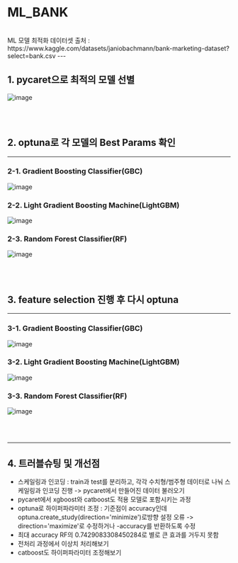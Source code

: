 # ML_BANK
<br>
ML 모델 최적화
데이터셋 출처 : https://www.kaggle.com/datasets/janiobachmann/bank-marketing-dataset?select=bank.csv
---

## 1. pycaret으로 최적의 모델 선별
![image](https://github.com/user-attachments/assets/2ee884b1-385c-4ac3-b2da-2026dbb32dee)

<br><br>

## 2. optuna로 각 모델의 Best Params 확인
---
### 2-1. Gradient Boosting Classifier(GBC)
![image](https://github.com/user-attachments/assets/82e46f33-4133-40d2-9fe8-a7c664b00770)



   
### 2-2. Light Gradient Boosting Machine(LightGBM)
![image](https://github.com/user-attachments/assets/b2788791-39ec-480f-985c-edbc1db52f1f)




### 2-3. Random Forest Classifier(RF)
![image](https://github.com/user-attachments/assets/986bd278-b579-43bd-922c-425d1bca9e37)

<br><br>

## 3. feature selection 진행 후 다시 optuna
---
### 3-1. Gradient Boosting Classifier(GBC)
![image](https://github.com/user-attachments/assets/eedca1b9-734d-4902-9520-636196865eb5)


### 3-2. Light Gradient Boosting Machine(LightGBM)
![image](https://github.com/user-attachments/assets/70a1861d-0b76-4968-b055-dea2782dd41a)



### 3-3. Random Forest Classifier(RF)
![image](https://github.com/user-attachments/assets/675886f7-785c-476e-8d28-1f621f5a6e38)

<br><br>

---
## 4. 트러블슈팅 및 개선점
- 스케일링과 인코딩 : train과 test를 분리하고, 각각 수치형/범주형 데이터로 나눠 스케일링과 인코딩 진행 -> pycaret에서 만들어진 데이터 불러오기
- pycaret에서 xgboost와 catboost도 적용 모델로 포함시키는 과정
- optuna로 하이퍼파라미터 조정 : 기준점이 accuracy인데 optuna.create_study(direction='minimize')로방향 설정 오류 -> direction='maximize'로 수정하거나 -accuracy를 반환하도록 수정
- 최대 accuracy RF의 0.7429083308450284로 별로 큰 효과를 거두지 못함
- 전처리 과정에서 이상치 처리해보기
- catboost도 하이퍼파라미터 조정해보기
 
